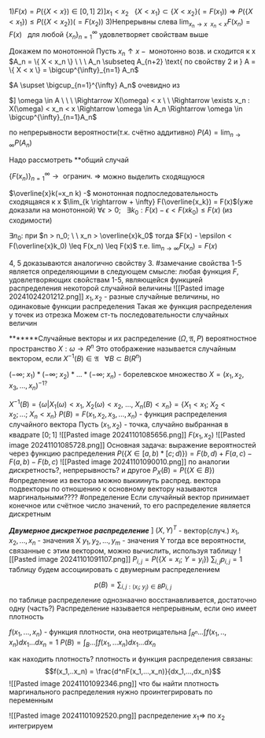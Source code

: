 $1)  F(x) = P(\{ X<x \}) \in [0,1]$
$2) ]x_1 < x_2 \ \ \ \{ X <x_1  \} \subset \{ X <x_2  \}(= F(x_1)) \Rightarrow P(\{ X <x_1  \}) \leq P(\{ X <x_2  \}) (=F(x_2))$
$3) \text{Непрерывны слева } \lim_{x_n \rightarrow x \ \ x_n < x}F(x_n) =F(x) \ \ \ \text{для любой } \{ x_n \}_{n=1}^\infty \text{ удовлетворяет свойствам выше}$

Докажем по монотонной
Пусть $x_n \uparrow x - \text{ монотонно возв. и сходится к х }$
$A_n = \{ X < x_n \} \ \ \ A_n \subseteq A_{n+2} \text{ по свойству 2 и } A = \{ X < x \} = \bigcup^{\infty}_{n=1} A_n$

$A \supset \bigcup_{n=1}^{\infty} A_n$  очевидно из  

$] \omega \in A \ \ \ \Rightarrow X(\omega) < x  \ \ \Rightarrow \exists x_n : X(\omega) < x_n < x \Rightarrow \omega \in A_n \Rightarrow \omega \in \bigcup^{\infty}_{n=1}A_n$ 

по непрерывности вероятности(т.к. счётно аддитивно)
$P(A) = \lim_{n \rightarrow \infty} P(A_n)$ 

Надо рассмотреть **общий случай 

$\{ F(x_n) \}^\infty_{n=1} \rightarrow \text{ огранич. } \Rightarrow$ можно выделить сходящуюся

$\overline{x}k(=x_n k) -$ монотонная подпоследовательность сходящаяся к х
$\lim_{k \rightarrow + \infty} F(\overline{x_k}) = F(x)$(уже доказали на монотонной)
$\forall \epsilon > 0; \ \ \ \exists k_0 :F(x) - \epsilon < F(xk_0) \leq F(x)$ (из сходимости)

$\exists n_0:$  при $n > n_0; \ \ x_n > \overline{x}k_0$ 
тогда $F(x) - \epsilon < F(\overline{x}k_0) \leq F(x_n) \leq F(x)$   т.е. $\lim_{n \rightarrow \infty} F(x_n) = F(x)$

4, 5 доказываются аналогично свойству 3.
#замечание свойства 1-5 является определяющими в следующем смысле: любая функция $F$, удовлетворяющих свойствам 1-5, являющейся функцией распределения некоторой случайной величины
![[Pasted image 20241024201212.png]]
$x_1, x_2$ - разные случайные величины, но одинаковые функции распределения
Такая же функция распределения у точек из отрезка 
Можем ст-ть последовательности случайных величин


*******Случайные векторы и их распределение
$(\Omega , \mathfrak{A}, P) \text{ вероятностное пространство}$
$X : \omega \rightarrow R^n$ Это отображение называется случайным вектором, если $X^{-1} (B) \in \mathfrak{A} \ \ \ \forall B \subset B(R^n)$ 

$(-\infty; \ x_1 )*(-\infty; \ x_2 )* ... *(-\infty; \ x_n )$ - борелевское множество 
$X = (x_1, x_2, x_3, ... , x_n)^{-1?}$

$X^{-1}(B) = \{ \omega | X_1(\omega) < x_1, \ X_2(\omega) < x_2, \ ...,  \ X_n(B)<x_n \} = \{ X_1 < x_1; \ X_2 <x_2;...; \ X_n <x_n \}$
$P(B) = F(x_1, x_2, x_3, ... , x_n)$ - функция распределения случайного вектора 
Пусть $(x_1, x_2)$ - точка, случайно выбранная в квадрате $[0; 1]$ 
![[Pasted image 20241101085656.png]]
$F(x_1, x_2)$
![[Pasted image 20241101085728.png]]
Основная задача: выражение вероятностей через функцию распределения 
$P(\{ X \in [a,b)* [c; d)\}) = F(b,d) + F (a,c) - F(a,b) -F(b,c)$
![[Pasted image 20241101090010.png]]
по аналогии дискретность?, непрерывность? и другое
$P_X(B) = P(\{ X \in B \})$
#определение из вектора можно выкиинуть распред. вектора подвекторы по отношению к основному вектору называются маргинальными????
#определение Если случайный вектор принимает конечное или счётное число значений, то его распределение является дискретным

***Двумерное дискретное распределение***
$]\  (X,Y)^T$ - вектор(случ.)
$x_1, x_2,...,x_n$ - значения X
$y_1, y_2,..., y_m$ - значения Y
тогда все вероятности, связанные с этим вектором, можно вычислить, используя таблицу
![[Pasted image 20241101091107.png]]
$P_{i,j}=P(\{ X =x_i; \ Y = y_i \})$
$\sum_{i,j}p_{i,j} =1$
таблицу будем ассоциировать с двумерным распределением

$$p(B) = \sum_{i,j: (x_i; \ y_j) \in B} p_{i, \ j}$$
по таблице распределение однознаачно восстанавливается, достаточно одну (часть?)
Распределение называется непрерывным, если оно имеет плотность

$f(x_1,..., x_n)$ - функция плотности, она неотрицательна
$\int_{R^n}...\int f(x_1,..,x_n)dx_1...dx_n = 1$
$P(B) = \int_B...\int f(x_1,...x_n)dx_1...dx_n$

как находить плотность?
плотность и функция распределения связаны:
$$f(x_1,..x_n) = \frac{d^nF(x_1,...,x_n)}{dx_1,...,dx_n}$$
![[Pasted image 20241101092346.png]]
что бы найти плотность маргинального распределения нужно проинтегрировать по переменным 

![[Pasted image 20241101092520.png]]
распределение $x_1 \Rightarrow$ по $x_2$ интегрируем
